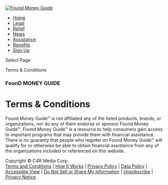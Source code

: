 [![Found Money Guide](https://foundmoneyguide.com/wp-content/uploads/2020/06/FMGsmall-landscape.png)](https://foundmoneyguide.com/)

* [Home](https://foundmoneyguide.com/)
* [Legal](https://foundmoneyguide.com/legal/)
* [Relief](https://foundmoneyguide.com/relief/)
* [News](https://foundmoneyguide.com/news/)
* [Assistance](https://foundmoneyguide.com/assistance/)
* [Benefits](https://foundmoneyguide.com/benefits/)
* [Sign Up](https://foundmoneyguide.com/sign-up/)

Select Page

Terms & Conditions

### FounD MONEY GUIDE

Terms & Conditions
==================

Found Money Guide™ is not affiliated any of the listed products, brands, or organizations, nor do any of them endorse or sponsor Found Money Guide™. Found Money Guide™ is a resource to help consumers gain access to important programs that may provide them with financial assistance. There is no guaranty that people who register on Found Money Guide™ will qualify for or otherwise be able to obtain financial assistance from any of the organizations included or referenced on this website.

  
Copyright © C4R Media Corp.  
[Terms and Conditions](https://foundmoneyguide.com/terms-conditions/) | [How It Works](https://foundmoneyguide.com/how-it-works) | [Privacy Policy](https://foundmoneyguide.com/privacy-policy/) | [Data Policy](https://foundmoneyguide.com/data-policy/) | [Accessible View](https://foundmoneyguide.com/accessible-view) | [Do Not Sell or Share My Information](https://foundmoneyguide.com/do-not-sell-my-information/) | [Unsubscribe](http://reg.foundmoneyguide.com/unsub.aspx) | [Privacy Notice](https://foundmoneyguide.com/privacy-notice/)